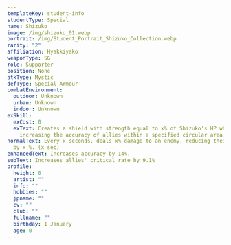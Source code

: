 ```yaml
---
templateKey: student-info
studentType: Special
name: Shizuko
image: /img/shizuko_01.webp
portrait: /img/Student_Portrait_Shizuko_Collection.webp
rarity: "2"
affiliation: Hyakkiyako
weaponType: SG
role: Supporter
position: None
atkType: Mystic
defType: Special Armour
combatEnvironment:
  outdoor: Unknown
  urban: Unknown
  indoor: Unknown
exSkill:
  exCost: 0
  exText: Creates a shield with strength equal to x% of Shizuko's HP while
    increasing the accuracy of allies within a specified circular area. (x sec)
normalText: Every x seconds, deals x% damage to an enemy, reducing their attack
  by x %. (x sec)
enhancedText: Increases accuracy by 14%.
subText: Increases allies' critical rate by 9.1%
profile:
  height: 0
  artist: ""
  info: ""
  hobbies: ""
  jpname: ""
  cv: ""
  club: ""
  fullname: ""
  birthday: 1 January
  age: 0
---
```

